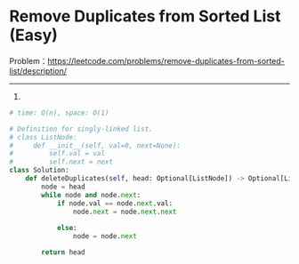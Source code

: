 Remove Duplicates from Sorted List (Easy)
===

Problem：https://leetcode.com/problems/remove-duplicates-from-sorted-list/description/

---

1.
```python
# time: O(n), space: O(1)

# Definition for singly-linked list.
# class ListNode:
#     def __init__(self, val=0, next=None):
#         self.val = val
#         self.next = next
class Solution:
    def deleteDuplicates(self, head: Optional[ListNode]) -> Optional[ListNode]:
        node = head
        while node and node.next:
            if node.val == node.next.val:
                node.next = node.next.next
                
            else:
                node = node.next

        return head
```
